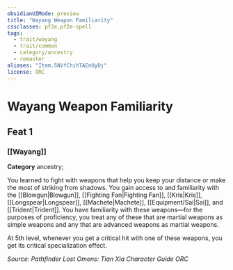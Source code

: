 ```yaml
---
obsidianUIMode: preview
title: "Wayang Weapon Familiarity"
cssclasses: pf2e,pf2e-spell
tags:
  - trait/wayang
  - trait/common
  - category/ancestry
  - remaster
aliases: "Item.5NVfChihTAEnUyDj"
license: ORC
---
```

# Wayang Weapon Familiarity
## Feat 1
### [[Wayang]]

**Category** ancestry; 




You learned to fight with weapons that help you keep your distance or make the most of striking from shadows. You gain access to and familiarity with the [[Blowgun|Blowgun]], [[Fighting Fan|Fighting Fan]], [[Kris|Kris]], [[Longspear|Longspear]], [[Machete|Machete]], [[Equipment/Sai|Sai]], and [[Trident|Trident]]. You have familiarity with these weapons—for the purposes of proficiency, you treat any of these that are martial weapons as simple weapons and any that are advanced weapons as martial weapons.

At 5th level, whenever you get a critical hit with one of these weapons, you get its critical specialization effect.

*Source: Pathfinder Lost Omens: Tian Xia Character Guide*
*ORC*